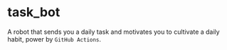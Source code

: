 # task_bot
A robot that sends you a daily task and motivates you to cultivate a daily habit, power by `GitHub Actions`.


